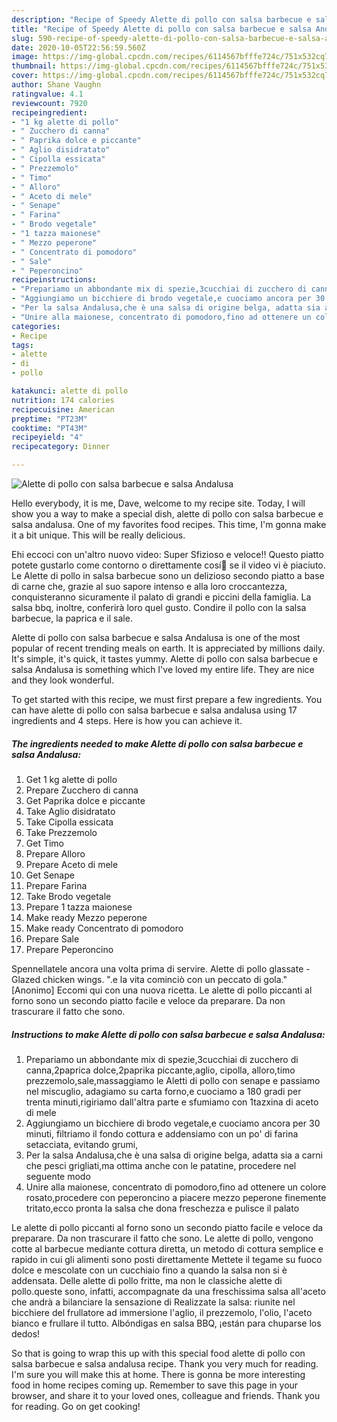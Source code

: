```yaml
---
description: "Recipe of Speedy Alette di pollo con salsa barbecue e salsa Andalusa"
title: "Recipe of Speedy Alette di pollo con salsa barbecue e salsa Andalusa"
slug: 590-recipe-of-speedy-alette-di-pollo-con-salsa-barbecue-e-salsa-andalusa
date: 2020-10-05T22:56:59.560Z
image: https://img-global.cpcdn.com/recipes/6114567bfffe724c/751x532cq70/alette-di-pollo-con-salsa-barbecue-e-salsa-andalusa-recipe-main-photo.jpg
thumbnail: https://img-global.cpcdn.com/recipes/6114567bfffe724c/751x532cq70/alette-di-pollo-con-salsa-barbecue-e-salsa-andalusa-recipe-main-photo.jpg
cover: https://img-global.cpcdn.com/recipes/6114567bfffe724c/751x532cq70/alette-di-pollo-con-salsa-barbecue-e-salsa-andalusa-recipe-main-photo.jpg
author: Shane Vaughn
ratingvalue: 4.1
reviewcount: 7920
recipeingredient:
- "1 kg alette di pollo"
- " Zucchero di canna"
- " Paprika dolce e piccante"
- " Aglio disidratato"
- " Cipolla essicata"
- " Prezzemolo"
- " Timo"
- " Alloro"
- " Aceto di mele"
- " Senape"
- " Farina"
- " Brodo vegetale"
- "1 tazza maionese"
- " Mezzo peperone"
- " Concentrato di pomodoro"
- " Sale"
- " Peperoncino"
recipeinstructions:
- "Prepariamo un abbondante mix di spezie,3cucchiai di zucchero di canna,2paprica dolce,2paprika piccante,aglio, cipolla, alloro,timo prezzemolo,sale,massaggiamo le Aletti di pollo con senape e passiamo nel miscuglio, adagiamo su carta forno,e cuociamo a 180 gradi per trenta minuti,rigiriamo dall&#39;altra parte e sfumiamo con 1tazxina di aceto di mele"
- "Aggiungiamo un bicchiere di brodo vegetale,e cuociamo ancora per 30 minuti, filtriamo il fondo cottura e addensiamo con un po&#39; di farina setacciata, evitando grumi,"
- "Per la salsa Andalusa,che è una salsa di origine belga, adatta sia a carni che pesci grigliati,ma ottima anche con le patatine, procedere nel seguente modo"
- "Unire alla maionese, concentrato di pomodoro,fino ad ottenere un colore rosato,procedere con peperoncino a piacere mezzo peperone finemente tritato,ecco pronta la salsa che dona freschezza e pulisce il palato"
categories:
- Recipe
tags:
- alette
- di
- pollo

katakunci: alette di pollo 
nutrition: 174 calories
recipecuisine: American
preptime: "PT23M"
cooktime: "PT43M"
recipeyield: "4"
recipecategory: Dinner

---
```



![Alette di pollo con salsa barbecue e salsa Andalusa](https://img-global.cpcdn.com/recipes/6114567bfffe724c/751x532cq70/alette-di-pollo-con-salsa-barbecue-e-salsa-andalusa-recipe-main-photo.jpg)

Hello everybody, it is me, Dave, welcome to my recipe site. Today, I will show you a way to make a special dish, alette di pollo con salsa barbecue e salsa andalusa. One of my favorites food recipes. This time, I'm gonna make it a bit unique. This will be really delicious.

Ehi eccoci con un&#39;altro nuovo video: Super Sfizioso e veloce‼️ Questo piatto potete gustarlo come contorno o direttamente cosí🤤 se il video vi è piaciuto. Le Alette di pollo in salsa barbecue sono un delizioso secondo piatto a base di carne che, grazie al suo sapore intenso e alla loro croccantezza, conquisteranno sicuramente il palato di grandi e piccini della famiglia. La salsa bbq, inoltre, conferirà loro quel gusto. Condire il pollo con la salsa barbecue, la paprica e il sale.

Alette di pollo con salsa barbecue e salsa Andalusa is one of the most popular of recent trending meals on earth. It is appreciated by millions daily. It's simple, it's quick, it tastes yummy. Alette di pollo con salsa barbecue e salsa Andalusa is something which I've loved my entire life. They are nice and they look wonderful.


To get started with this recipe, we must first prepare a few ingredients. You can have alette di pollo con salsa barbecue e salsa andalusa using 17 ingredients and 4 steps. Here is how you can achieve it.

<!--inarticleads1-->

##### The ingredients needed to make Alette di pollo con salsa barbecue e salsa Andalusa:

1. Get 1 kg alette di pollo
1. Prepare  Zucchero di canna
1. Get  Paprika dolce e piccante
1. Take  Aglio disidratato
1. Take  Cipolla essicata
1. Take  Prezzemolo
1. Get  Timo
1. Prepare  Alloro
1. Prepare  Aceto di mele
1. Get  Senape
1. Prepare  Farina
1. Take  Brodo vegetale
1. Prepare 1 tazza maionese
1. Make ready  Mezzo peperone
1. Make ready  Concentrato di pomodoro
1. Prepare  Sale
1. Prepare  Peperoncino


Spennellatele ancora una volta prima di servire. Alette di pollo glassate - Glazed chicken wings. &#34;.e la vita cominciò con un peccato di gola.&#34; [Anonimo] Eccomi qui con una nuova ricetta. Le alette di pollo piccanti al forno sono un secondo piatto facile e veloce da preparare. Da non trascurare il fatto che sono. 

<!--inarticleads2-->

##### Instructions to make Alette di pollo con salsa barbecue e salsa Andalusa:

1. Prepariamo un abbondante mix di spezie,3cucchiai di zucchero di canna,2paprica dolce,2paprika piccante,aglio, cipolla, alloro,timo prezzemolo,sale,massaggiamo le Aletti di pollo con senape e passiamo nel miscuglio, adagiamo su carta forno,e cuociamo a 180 gradi per trenta minuti,rigiriamo dall&#39;altra parte e sfumiamo con 1tazxina di aceto di mele
1. Aggiungiamo un bicchiere di brodo vegetale,e cuociamo ancora per 30 minuti, filtriamo il fondo cottura e addensiamo con un po&#39; di farina setacciata, evitando grumi,
1. Per la salsa Andalusa,che è una salsa di origine belga, adatta sia a carni che pesci grigliati,ma ottima anche con le patatine, procedere nel seguente modo
1. Unire alla maionese, concentrato di pomodoro,fino ad ottenere un colore rosato,procedere con peperoncino a piacere mezzo peperone finemente tritato,ecco pronta la salsa che dona freschezza e pulisce il palato


Le alette di pollo piccanti al forno sono un secondo piatto facile e veloce da preparare. Da non trascurare il fatto che sono. Le alette di pollo, vengono cotte al barbecue mediante cottura diretta, un metodo di cottura semplice e rapido in cui gli alimenti sono posti direttamente Mettete il tegame su fuoco dolce e mescolate con un cucchiaio fino a quando la salsa non si è addensata. Delle alette di pollo fritte, ma non le classiche alette di pollo.queste sono, infatti, accompagnate da una freschissima salsa all&#39;aceto che andrà a bilanciare la sensazione di Realizzate la salsa: riunite nel bicchiere del frullatore ad immersione l&#39;aglio, il prezzemolo, l&#39;olio, l&#39;aceto bianco e frullare il tutto. Albóndigas en salsa BBQ, ¡están para chuparse los dedos! 

So that is going to wrap this up with this special food alette di pollo con salsa barbecue e salsa andalusa recipe. Thank you very much for reading. I'm sure you will make this at home. There is gonna be more interesting food in home recipes coming up. Remember to save this page in your browser, and share it to your loved ones, colleague and friends. Thank you for reading. Go on get cooking!
